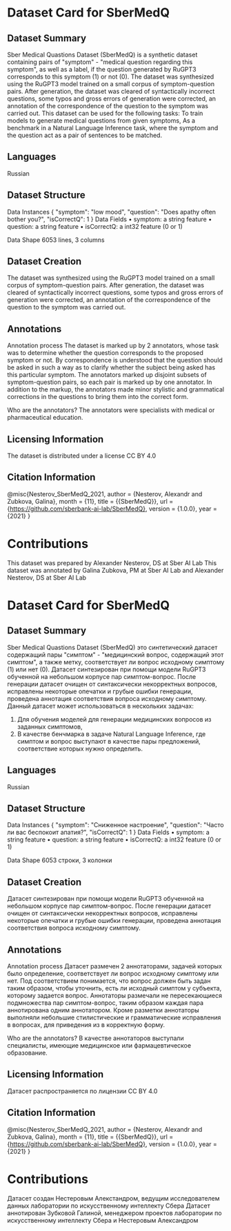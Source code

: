 # Dataset Card for SberMedQ

## Dataset Summary
Sber Medical Quastions Dataset (SberMedQ) is a synthetic dataset containing pairs of "symptom" - "medical question regarding this symptom", as well as a label, if the question generated by RuGPT3 corresponds to this symptom (1) or not (0).
The dataset was synthesized using the RuGPT3 model trained on a small corpus of symptom-question pairs. 
After generation, the dataset was cleared of syntactically incorrect questions, some typos and gross errors of generation were corrected, an annotation of the correspondence of the question to the symptom was carried out. 
This dataset can be used for the following tasks:
To train models to generate medical questions from given symptoms,
As a benchmark in a Natural Language Inference task, where the symptom and the question act as a pair of sentences to be matched.

## Languages
Russian

## Dataset Structure
Data Instances
{
    "symptom": "low mood",
    "question": "Does apathy often bother you?",
    "isCorrectQ": 1
}
Data Fields
    • symptom: a string feature
    • question: a string feature
    • isCorrectQ: a int32 feature (0 or 1)

Data Shape
6053 lines, 3 columns
## Dataset Creation
The dataset was synthesized using the RuGPT3 model trained on a small corpus of symptom-question pairs. After generation, the dataset was cleared of syntactically incorrect questions, some typos and gross errors of generation were corrected, an annotation of the correspondence of the question to the symptom was carried out. 

## Annotations
Annotation process
The dataset is marked up by 2 annotators, whose task was to determine whether the question corresponds to the proposed symptom or not. By correspondence is understood that the question should be asked in such a way as to clarify whether the subject being asked has this particular symptom. The annotators marked up disjoint subsets of symptom-question pairs, so each pair is marked up by one annotator. In addition to the markup, the annotators made minor stylistic and grammatical corrections in the questions to bring them into the correct form.

Who are the annotators?
The annotators were specialists with medical or pharmaceutical education.

## Licensing Information
The dataset is distributed under a license CC BY 4.0

## Citation Information
@misc{Nesterov_SberMedQ_2021,
author = {Nesterov, Alexandr and Zubkova, Galina},
month = {11},
title = {{SberMedQ}},
url = {https://github.com/sberbank-ai-lab/SberMedQ},
version = {1.0.0},
year = {2021}
}

# Contributions
This dataset was prepared by Alexander Nesterov, DS at Sber AI Lab
This dataset was annotated by Galina Zubkova, PM at Sber AI Lab and Alexander Nesterov, DS at  Sber AI Lab


# Dataset Card for SberMedQ

## Dataset Summary
Sber Medical Quastions Dataset (SberMedQ) это синтетический датасет содержащий пары "симптом" - "медицинский вопрос, содержащий этот симптом", а также метку, соответствует ли вопрос исходному симптому (1) или нет (0). Датасет синтезирован при помощи модели RuGPT3 обученной на небольшом корпусе пар симптом-вопрос. После генерации датасет очищен от синтаксически некорректных вопросов, исправлены некоторые опечатки и грубые ошибки генерации, проведена аннотация соответствия вопроса исходному симптому. Данный датасет может использоваться в нескольких задачах: 
1. Для обучения моделей для генерации медицинских вопросов из заданных симптомов,
2. В качестве бенчмарка в задаче Natural Language Inference, где симптом и вопрос выступают в качестве пары предложений, соответствие которых нужно определить.

## Languages
Russian

## Dataset Structure
Data Instances
{
    "symptom": "Сниженное настроение",
    "question": "Часто ли вас беспокоит апатия?",
    "isCorrectQ": 1
}
Data Fields
    • symptom: a string feature
    • question: a string feature
    • isCorrectQ: a int32 feature (0 or 1)

Data Shape
6053 строки, 3 колонки


## Dataset Creation
Датасет синтезирован при помощи модели RuGPT3 обученной на небольшом корпусе пар симптом-вопрос. После генерации датасет очищен от синтаксически некорректных вопросов, исправлены некоторые опечатки и грубые ошибки генерации, проведена аннотация соответствия вопроса исходному симптому.

## Annotations
Annotation process
Датасет размечен 2 аннотаторами, задачей которых было определение, соответствует ли вопрос исходному симптому или нет. Под соответствием понимается, что вопрос должен быть задан таким образом, чтобы уточнить, есть ли исходный симптом у субъекта, которому задается вопрос. Аннотаторы размечали не пересекающиеся подмножества пар симптом-вопрос, таким образом каждая пара аннотирована одним аннотатором. Кроме разметки аннотаторы выполняли небольшие стилистические и грамматические исправления в вопросах, для приведения из в корректную форму.

Who are the annotators?
В качестве аннотаторов выступали специалисты, имеющие медицинское или фармацевтическое образование.

## Licensing Information
Датасет распространяется по лицензии CC BY 4.0

## Citation Information
@misc{Nesterov_SberMedQ_2021,
author = {Nesterov, Alexandr and Zubkova, Galina},
month = {11},
title = {{SberMedQ}},
url = {https://github.com/sberbank-ai-lab/SberMedQ},
version = {1.0.0},
year = {2021}
}

# Contributions
Датасет создан Нестеровым Алекстандром, ведущим исследователем данных лаборатории по искусственному интеллекту Сбера
Датасет аннотирован Зубковой Галиной, менеджером проектов лаборатории по искусственному интеллекту Сбера и Нестеровым Александром